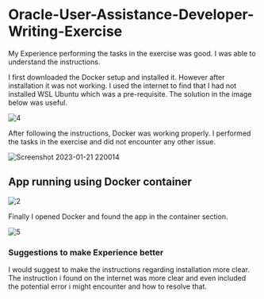 # Oracle-User-Assistance-Developer-Writing-Exercise  

My Experience performing the tasks in the exercise was good. I was able to understand the instructions.  

I first downloaded the Docker setup and installed it. However after installation it was not working. I used the internet to find
that I had not installed WSL Ubuntu which was a pre-requisite. The solution in the image below was useful.  

![4](https://user-images.githubusercontent.com/107043939/213902313-3dee0ea4-9bc8-4b1b-a7b9-d8508faf16b5.jpg)  


After following the instructions, Docker was working properly. I performed the tasks in the exercise and did not encounter any other issue.   

![Screenshot 2023-01-21 220014](https://user-images.githubusercontent.com/107043939/213902406-cfdcdfef-57f6-4314-8065-5aa61a5c5698.jpg)  


## App running using Docker container  


![2](https://user-images.githubusercontent.com/107043939/213902500-f5398358-95a8-420e-93bb-801d6e06fade.jpg)


Finally I opened Docker and found the app in the container section.  

![5](https://user-images.githubusercontent.com/107043939/213902583-d3af69dd-f44f-4465-b511-25176802d472.jpg)   



### Suggestions to make Experience better 

I would suggest to make the instructions regarding installation more clear. The instruction i found on the internet was more
clear and even included the potential error i might encounter and how to resolve that.









